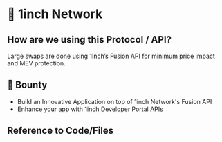 # :unicorn: 1inch Network

## How are we using this Protocol / API?
Large swaps are done using 1Inch’s Fusion API for minimum price impact and MEV protection.

## :money_with_wings: Bounty 
- Build an Innovative Application on top of 1inch Network's Fusion API
- Enhance your app with 1inch Developer Portal APIs

## Reference to Code/Files
